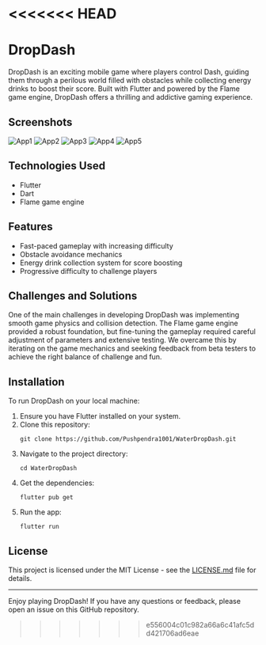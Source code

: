 <<<<<<< HEAD
=======
# DropDash

DropDash is an exciting mobile game where players control Dash, guiding them through a perilous world filled with obstacles while collecting energy drinks to boost their score. Built with Flutter and powered by the Flame game engine, DropDash offers a thrilling and addictive gaming experience.

## Screenshots
![App1](https://github.com/user-attachments/assets/cc2941df-fba7-48af-9271-455a08848efe)
![App2](https://github.com/user-attachments/assets/02caf08c-95af-473e-aa31-76b7f0ebc3b3)
![App3](https://github.com/user-attachments/assets/732397d1-62e9-49c7-baac-24f019952000)
![App4](https://github.com/user-attachments/assets/490f45b7-1786-469c-886a-b2f591bb22db)
![App5](https://github.com/user-attachments/assets/9b666e67-bc8e-4e12-9d8e-0bb633a99cfb)


## Technologies Used

- Flutter
- Dart
- Flame game engine

## Features

- Fast-paced gameplay with increasing difficulty
- Obstacle avoidance mechanics
- Energy drink collection system for score boosting
- Progressive difficulty to challenge players

## Challenges and Solutions

One of the main challenges in developing DropDash was implementing smooth game physics and collision detection. The Flame game engine provided a robust foundation, but fine-tuning the gameplay required careful adjustment of parameters and extensive testing. We overcame this by iterating on the game mechanics and seeking feedback from beta testers to achieve the right balance of challenge and fun.

## Installation

To run DropDash on your local machine:

1. Ensure you have Flutter installed on your system.
2. Clone this repository:
   ```
   git clone https://github.com/Pushpendra1001/WaterDropDash.git
   ```
3. Navigate to the project directory:
   ```
   cd WaterDropDash
   ```
4. Get the dependencies:
   ```
   flutter pub get
   ```
5. Run the app:
   ```
   flutter run
   ```

## License

This project is licensed under the MIT License - see the [LICENSE.md](LICENSE.md) file for details.

---

Enjoy playing DropDash! If you have any questions or feedback, please open an issue on this GitHub repository.
>>>>>>> e556004c01c982a66a6c41afc5dd421706ad6eae
